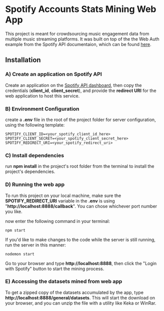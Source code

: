 # Spotify Accounts Stats Mining Web App

This project is meant for crowdsourcing music engagement data from multiple music streaming platforms. It was built on top of the the Web Auth example from the Spotify API documentaion, which can be found [here](https://developer.spotify.com/web-api/authorization-guide/).

## Installation

### A) Create an application on Spotify API
Create an application on the [Spotify API dashboard](https://developer.spotify.com/dashboard/applications), then copy the credentials (**client_id**, **client_secret**), and provide the **redirect URI** for the web application to host this service.

### B) Environment Configuration

create a **.env** file in the root of the project folder for server configuration, using the following template:
 
```
SPOTIFY_CLIENT_ID=<your_spotify_client_id_here>
SPOTIFY_CLIENT_SECRET=<your_spotify_client_secret_here>
SPOTIFY_REDIRECT_URI=<your_spotify_redirect_uri>
```

### C) Install dependencies 

run **npm install** in the project's root folder from the terminal to install the project's dependencies.

### D) Running the web app
To run this project on your local machine, make sure the **SPOTIFY_REDIRECT_URI** variable in the **.env** is using "**http://localhost:8888/callback**". You can chose whichever port number you like.

now enter the following command in your terminal:
```
npm start
```

If you'd like to make changes to the code while the server is still running, run the server in this manner:
```
nodemon start
```

Go to your browser and type **http://localhost:8888**, then click the "Login with Spotify" button to start the mining process.

### E) Accessing the datasets mined from web app
To get a zipped copy of the datasets accumulated by the app, type **http://localhost:8888/general/datasets**. This will start the download on your browser, and you can unzip the file with a utility like Keka or WinRar.